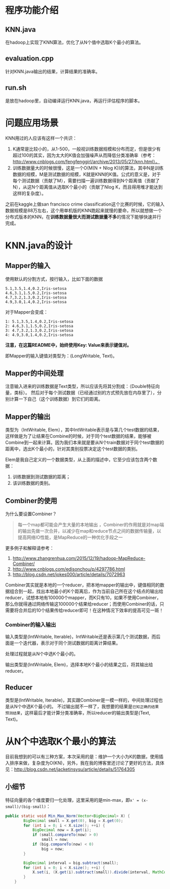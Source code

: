 # 程序功能介绍
## KNN.java
在hadoop上实现了KNN算法，优化了从N个值中选取K个最小的算法。


## evaluation.cpp
针对KNN.java输出的结果，计算结果的准确率。

## run.sh
是放在hadoop里，自动编译运行KNN.java，再运行评估程序的脚本。


# 问题应用场景
KNN用过的人应该有这样一个共识：
1. K通常是比较小的，从1-500，一般视训练数据规模和分布而定，但是很少有超过100的其实，因为太大的K值会加强噪声从而降低分类准确率（参考：http://www.cnblogs.com/fengfenggirl/archive/2013/05/27/knn.html）。
2. 训练数据量大的时候很慢，这是一个O(M(N + Nlog K))的算法，其中N是训练数据的规模，M是测试数据的规模，K就是KNN的K值。公式的意义是，对于每个测试数据（贡献了M），需要扫描一遍训练数据得到N个距离值（贡献了N），从这N个距离值从选取K个最小的（贡献了Nlog K，而且得用堆才能达到这样的复杂度）。

之前在kaggle上做san francisco crime classification这个比赛的时候，它的输入数据规模是88万左右，这个用单机版的KNN跑起来就慢的要命，所以就想做一个分布式版本的KNN，在**训练数据量很大而测试数据量不多**的情况下能够快速并行完成。

# KNN.java的设计
## Mapper的输入
使用默认的分割方式，按行输入，比如下面的数据
```text
5.1,3.5,1.4,0.2,Iris-setosa
4.6,3.1,1.5,0.2,Iris-setosa
4.7,3.2,1.3,0.2,Iris-setosa
4.9,3.0,1.4,0.2,Iris-setosa
```
对于Mapper会变成：
```text
1: 5.1,3.5,1.4,0.2,Iris-setosa
2: 4.6,3.1,1.5,0.2,Iris-setosa
3: 4.7,3.2,1.3,0.2,Iris-setosa
4: 4.9,3.0,1.4,0.2,Iris-setosa
```
**注意，在这篇README中，始终使用Key: Value来表示键值对。**

即Mapper的输入键值对类型为：(LongWritable, Text)。


## Mapper的中间处理
注意输入进来的训练数据是Text类型，所以应该先将其分割成：（Double特征向量，类标）。
然后对于每个测试数据（已经通过别的方式预先放在内存里了），分别计算一下自己（这个训练数据）到它们的距离。


## Mapper的输出
类型为（IntWritable, Elem），其中IntWritable表示是与第几个test数据的结果，这样做是为了让结果在Combine的时候，对于同个test数据的结果，能够被Combine到一起来计算。因为我们本来就是要从N个train数据对于同个test数据的距离中，选出K个最小的，针对其类别投票决定这个test数据的类别。

Elem是我自己定义的一个数据类型，从上面的描述中，它至少应该包含两个数据：
1. 训练数据到测试数据的距离；
2. 该训练数据的类别。


## Combiner的使用
为什么要设置Combiner？
> 每一个map都可能会产生大量的本地输出 ，Combiner的作用就是对map端的输出先做一次合并，以减少在map和reduce节点之间的数据传输量，以提高网络IO性能，是MapReduce的一种优化手段之一

更多例子和解释请参考：
1. http://www.zhangrenhua.com/2015/12/19/hadoop-MapReduce-Combiner/
2. http://www.cnblogs.com/edisonchou/p/4297786.html
3. http://blog.csdn.net/jokes000/article/details/7072963

Combiner其实就是本地的一个reducer，把本地mapper的输出中，键值相同的数据组合到一起，找出本地最小的K个距离后，作为当前自己所在这个结点的输出给reducer，试想本地有100000个mapper，而K只有10，如果不使用Combiner，那么你就得通过网络传输这100000个结果给reducer；而使用Combiner的话，只需要将合并后的10个结果传给reducer即可！在这种情况下效率的提高可见一斑！


### Combiner的输入输出
输入类型是(IntWritable, Iterable<Elem>)，IntWritable还是表示第几个测试数据，而后面是一个迭代器，表示对于同个测试数据的距离计算结果。

处理过程就是从N个中选K个最小的。

输出类型是(IntWritable, Elem)，选择本地K个最小的结果之后，将其输出给reducer。


## Reducer
类型是(IntWritable, Iterable<Elem>)，其实跟Combiner是一模一样的，中间处理过程也是从N个中选K个最小的。
不过输出就不一样了，我想要的结果是`已知正确的结果 预测结果`，这样最后才能计算分类准确率，所以reducer的输出类型是(Text, Text)。


# 从N个中选取K个最小的算法
目前我想到的可以有三种方案，本次采用的是：维护一个大小为K的数据，使用插入排序来做，复杂度为O(KN)，另外，我在我的博客里还讨论了更好的方法，具体见：http://blog.csdn.net/jacketinsysu/article/details/51764305


## 小细节
特征向量的各个维度要归一化处理，这里采用的是min-max，即`x' = (x-small)/(big-small)`：
```java
public static void Min_Max_Norm(Vector<BigDecimal> X) {
        BigDecimal small = X.get(0), big = X.get(0);
        for (int i = 0; i < X.size(); ++i) {
            BigDecimal now = X.get(i);
            if (small.compareTo(now) > 0)
                small = now;
            if (big.compareTo(now) < 0)
                big = now;
        }

        BigDecimal interval = big.subtract(small);
        for (int i = 0; i < X.size(); ++i) {
            X.set(i, (X.get(i).subtract(small)).divide(interval, MathContext.DECIMAL64));
        }
    }
```
